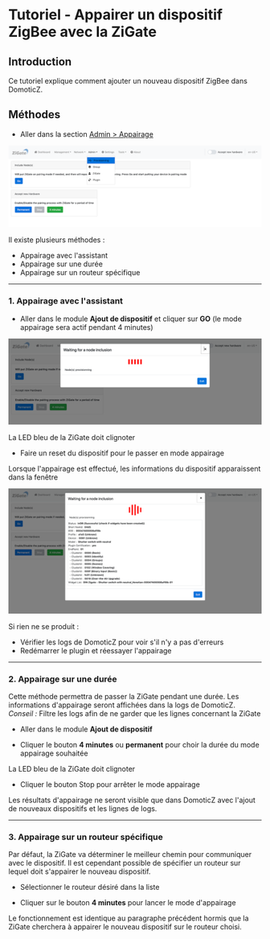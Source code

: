 # Tutoriel - Appairer un dispositif ZigBee avec la ZiGate


## Introduction

Ce tutoriel explique comment ajouter un nouveau dispositif ZigBee dans DomoticZ.


## Méthodes

* Aller dans la section [Admin > Appairage](WebUI_Admin.md#appairage)

![Domoticz Accept New Hardware](../Images/Provisionning_1.png)


Il existe plusieurs méthodes :

* Appairage avec l'assistant
* Appairage sur une durée
* Appairage sur un routeur spécifique


------------------------------------------------
### 1. Appairage avec l'assistant

* Aller dans le module __Ajout de dispositif__ et cliquer sur __GO__ (le mode appairage sera actif pendant 4 minutes)

![Assisted Provisioning: Start](../Images/Provisionning_2.png)

 La LED bleu de la ZiGate doit clignoter

* Faire un reset du dispositif pour le passer en mode appairage

 Lorsque l'appairage est effectué, les informations du dispositif apparaissent dans la fenêtre

![Assisted Provisioning: Done](../Images/Provisionning_3.png)

Si rien ne se produit :

* Vérifier les logs de DomoticZ pour voir s'il n'y a pas d'erreurs
* Redémarrer le plugin et réessayer l'appairage


------------------------------------------------      
### 2. Appairage sur une durée

Cette méthode permettra de passer la ZiGate pendant une durée. Les informations d'appairage seront affichées dans la logs de DomoticZ.
*Conseil :* Filtre les logs afin de ne garder que les lignes concernant la ZiGate

* Aller dans le module __Ajout de dispositif__

* Cliquer le bouton __4 minutes__ ou __permanent__ pour choir la durée du mode appairage souhaitée

 La LED bleu de la ZiGate doit clignoter

 * Cliquer le bouton Stop pour arrêter le mode appairage

 Les résultats d'appairage ne seront visible que dans DomoticZ avec l'ajout de nouveaux dispositifs et les lignes de logs.


------------------------------------------------      
### 3. Appairage sur un routeur spécifique

Par défaut, la ZiGate va déterminer le meilleur chemin pour communiquer avec le dispositif. Il est cependant possible de spécifier un routeur sur lequel doit s'appairer le nouveau dispositif.

* Sélectionner le routeur désiré dans la liste

* Cliquer sur le bouton __4 minutes__ pour lancer le mode d'appairage

Le fonctionnement est identique au paragraphe précédent hormis que la ZiGate cherchera à appairer le nouveau dispositif sur le routeur choisi.
